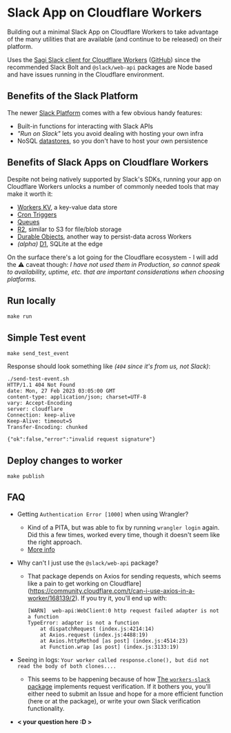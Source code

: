 # Slack App on Cloudflare Workers

Building out a minimal Slack App on Cloudflare Workers to take advantage of the many utilities that are available (and continue to be released) on their platform.

Uses the [Sagi Slack client for Cloudflare Workers](https://sagi.io/slack-api-for-cloudflare-workers/) ([GitHub](https://github.com/sagi/workers-slack)) since the recommended Slack Bolt and `@slack/web-api` packages are Node based and have issues running in the Cloudflare environment.

## Benefits of the Slack Platform

The newer [Slack Platform](https://api.slack.com/future/quickstart) comes with a few obvious handy features:

- Built-in functions for interacting with Slack APIs
- _"Run on Slack"_ lets you avoid dealing with hosting your own infra
- NoSQL [datastores](https://api.slack.com/future/datastores), so you don't have to host your own persistence

## Benefits of Slack Apps on Cloudflare Workers

Despite not being natively supported by Slack's SDKs, running your app on Cloudflare Workers unlocks a number of commonly needed tools that may make it worth it:

- [Workers KV](https://developers.cloudflare.com/workers/wrangler/workers-kv/), a key-value data store
- [Cron Triggers](https://developers.cloudflare.com/workers/platform/triggers/cron-triggers/)
- [Queues](https://developers.cloudflare.com/queues/)
- [R2](https://developers.cloudflare.com/r2/), similar to S3 for file/blob storage
- [Durable Objects](https://developers.cloudflare.com/workers/learning/using-durable-objects), another way to persist-data across Workers
- _(alpha)_ [D1](https://developers.cloudflare.com/d1), SQLite at the edge

On the surface there's a lot going for the Cloudflare ecosystem - I will add the ⚠️ caveat though: _I have not used them in Production, so cannot speak to availability, uptime, etc. that are important considerations when choosing platforms._

## Run locally

```
make run
```

## Simple Test event

```
make send_test_event
```

Response should look something like _(`404` since it's from us, not Slack)_:

```
./send-test-event.sh
HTTP/1.1 404 Not Found
date: Mon, 27 Feb 2023 03:05:00 GMT
content-type: application/json; charset=UTF-8
vary: Accept-Encoding
server: cloudflare
Connection: keep-alive
Keep-Alive: timeout=5
Transfer-Encoding: chunked

{"ok":false,"error":"invalid request signature"}
```

## Deploy changes to worker

```
make publish
```

## FAQ

- Getting `Authentication Error [1000]` when using Wrangler?
  - Kind of a PITA, but was able to fix by running `wrangler login` again. Did this a few times, worked every time, though it doesn't seem like the right approach.
  - [More info](https://github.com/cloudflare/wrangler/issues/371)
- Why can't I just use the `@slack/web-api` package?
  - That package depends on Axios for sending requests, which seems like a pain to get working on Cloudflare](https://community.cloudflare.com/t/can-i-use-axios-in-a-worker/168139/2). If you try it, you'll end up with:
    ```
    [WARN]  web-api:WebClient:0 http request failed adapter is not a function
    TypeError: adapter is not a function
        at dispatchRequest (index.js:4214:14)
        at Axios.request (index.js:4488:19)
        at Axios.httpMethod [as post] (index.js:4514:23)
        at Function.wrap [as post] (index.js:3133:19)
    ```

- Seeing in logs: `Your worker called response.clone(), but did not read the body of both clones....`
  - This seems to be happening because of how [The `workers-slack` package](https://github.com/sagi/workers-slack) implements request verification. If it bothers you, you'll either need to submit an Issue and hope for a more efficient function (here or at the package), or write your own Slack verification functionality.
- **< your question here :D >**
